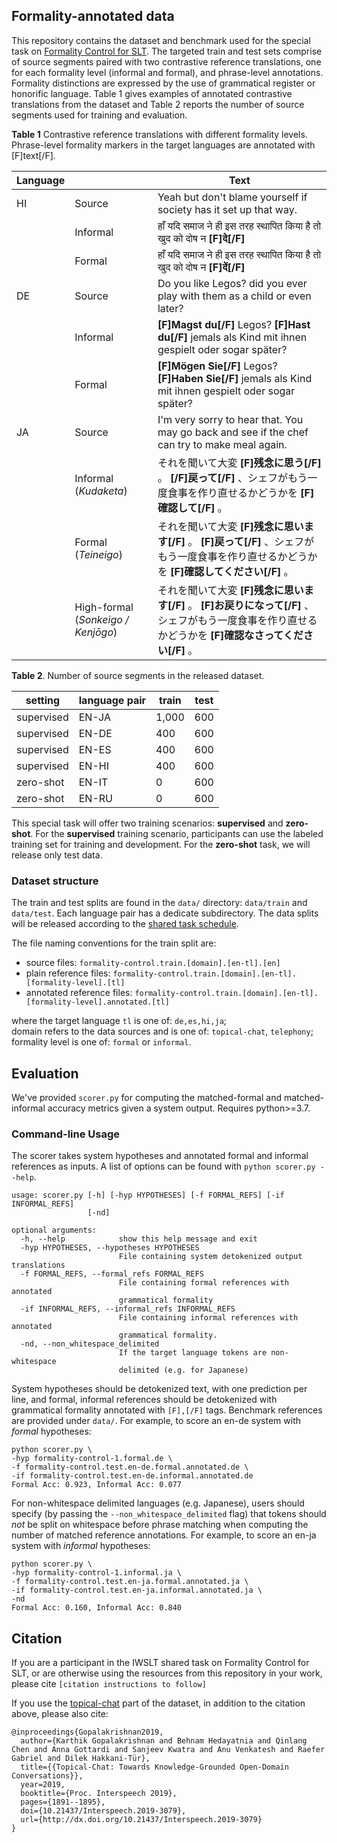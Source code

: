 ## Formality-annotated data

This repository contains the dataset and benchmark used for the special task on [Formality Control for SLT](https://iwslt.org/2022/formality).
The targeted train and test sets comprise of source segments paired with two contrastive reference translations, one for each formality level (informal and formal), and phrase-level annotations.
Formality distinctions are expressed by the use of grammatical register or honorific language.
Table 1 gives examples of annotated contrastive translations from the dataset and Table 2 reports the number of source segments used for training and evaluation.


**Table 1** Contrastive reference translations with different formality levels. Phrase-level formality markers in the target languages are annotated with [F]text[/F].

|Language	|	|Text	|
|---	|---	|---	|
|HI	|Source	|Yeah but don't blame yourself if society has it set up that way.	|
|	|Informal	|हाँ यदि समाज ने ही इस तरह स्थापित किया है तो खुद को दोष न **[F]दे[/F]**	|
|	|Formal	|हाँ यदि समाज ने ही इस तरह स्थापित किया है तो खुद को दोष न **[F]दें[/F]**	|
|DE	|Source	|Do you like Legos? did you ever play with them as a child or even later?|
|	|Informal |**[F]Magst du[/F]** Legos? **[F]Hast du[/F]** jemals als Kind mit ihnen gespielt oder sogar später?  |
|	|Formal	|**[F]Mögen Sie[/F]** Legos? **[F]Haben Sie[/F]** jemals als Kind mit ihnen gespielt oder sogar später? |
|JA	|Source	|I'm very sorry to hear that. You may go back and see if the chef can try to make meal again.	|
|	|Informal (_Kudaketa_)	|それを聞いて大変 **[F]残念に思う[/F]** 。 **[/F]戻って[/F]** 、シェフがもう一度食事を作り直せるかどうかを **[F]確認して[/F]** 。	|
|	|Formal (_Teineigo_)	|それを聞いて大変 **[F]残念に思います[/F]** 。 **[F]戻って[/F]** 、シェフがもう一度食事を作り直せるかどうかを **[F]確認してください[/F]** 。	|
|	|High-formal (_Sonkeigo / Kenjōgo_)	|それを聞いて大変 **[F]残念に思います[/F]** 。 **[F]お戻りになって[/F]** 、シェフがもう一度食事を作り直せるかどうかを **[F]確認なさってください[/F]** 。	|

**Table 2**. Number of source segments in the released dataset.

|setting	|language pair	|train	|test		|
|---	|---	|---	|---		|
|supervised	|EN-JA	|1,000	|600		|
|supervised	|EN-DE	|400	|600		|
|supervised	|EN-ES	|400	|600		|
|supervised	|EN-HI	|400	|600		|
|zero-shot	|EN-IT	|0	|600		|
|zero-shot	|EN-RU	|0	|600		|

This special task will offer two training scenarios: **supervised** and **zero-shot**. For the **supervised** training scenario, participants can use the labeled training set for training and development. For the **zero-shot** task, we will release only test data.

### Dataset structure
The train and test splits are found in the `data/` directory: `data/train` and `data/test`. 
Each language pair has a dedicate subdirectory.
The data splits will be released according to the [shared task schedule](https://iwslt.org/2022/formality#important-dates).

The file naming conventions for the train split are: 
- source files: `formality-control.train.[domain].[en-tl].[en]`
- plain reference files: `formality-control.train.[domain].[en-tl].[formality-level].[tl]`
- annotated reference files: `formality-control.train.[domain].[en-tl].[formality-level].annotated.[tl]`

where the target language `tl` is one of: `de,es,hi,ja`; \
domain refers to the data sources and is one of: `topical-chat`, `telephony`; \
formality level is one of: `formal` or `informal`.

## Evaluation

We've provided `scorer.py` for computing the matched-formal and matched-informal accuracy metrics given a system output. Requires python>=3.7.

### Command-line Usage

The scorer takes system hypotheses and annotated formal and informal references as inputs. A list of options can be found with `python scorer.py --help`.

```
usage: scorer.py [-h] [-hyp HYPOTHESES] [-f FORMAL_REFS] [-if INFORMAL_REFS]
                 [-nd]

optional arguments:
  -h, --help            show this help message and exit
  -hyp HYPOTHESES, --hypotheses HYPOTHESES
                        File containing system detokenized output translations
  -f FORMAL_REFS, --formal_refs FORMAL_REFS
                        File containing formal references with annotated
                        grammatical formality
  -if INFORMAL_REFS, --informal_refs INFORMAL_REFS
                        File containing informal references with annotated
                        grammatical formality.
  -nd, --non_whitespace_delimited
                        If the target language tokens are non-whitespace
                        delimited (e.g. for Japanese)
```
System hypotheses should be detokenized text, with one prediction per line, and formal, informal references should be detokenized with grammatical formality annotated with `[F],[/F]` tags. Benchmark references are provided under `data/`. For example, to score an en-de system with _formal_ hypotheses:
```
python scorer.py \
-hyp formality-control-1.formal.de \
-f formality-control.test.en-de.formal.annotated.de \
-if formality-control.test.en-de.informal.annotated.de
Formal Acc: 0.923, Informal Acc: 0.077
```

For non-whitespace delimited languages (e.g. Japanese), users should specify (by passing the `--non_whitespace_delimited` flag) that tokens should _not_ be split on whitespace before phrase matching when computing the number of matched reference annotations. For example, to score an en-ja system with _informal_ hypotheses:
```
python scorer.py \
-hyp formality-control-1.informal.ja \
-f formality-control.test.en-ja.formal.annotated.ja \
-if formality-control.test.en-ja.informal.annotated.ja \
-nd
Formal Acc: 0.160, Informal Acc: 0.840
```

## Citation

If you are a participant in the IWSLT shared task on Formality Control for SLT, or are otherwise using the resources 
from this repository in your work, please cite `[citation instructions to follow]`

If you use the [topical-chat](https://github.com/alexa/Topical-Chat) part of the dataset, in addition to the citation above, please also cite:
```
@inproceedings{Gopalakrishnan2019, 
  author={Karthik Gopalakrishnan and Behnam Hedayatnia and Qinlang Chen and Anna Gottardi and Sanjeev Kwatra and Anu Venkatesh and Raefer Gabriel and Dilek Hakkani-Tür},
  title={{Topical-Chat: Towards Knowledge-Grounded Open-Domain Conversations}},
  year=2019,
  booktitle={Proc. Interspeech 2019},
  pages={1891--1895},
  doi={10.21437/Interspeech.2019-3079},
  url={http://dx.doi.org/10.21437/Interspeech.2019-3079}
}
```
